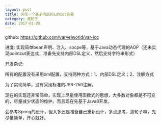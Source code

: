 ```yaml
---
layout: post
title: 实现一个基于内部DSL的Ioc容器
category: 造轮子
date: 2017-01-28
---
```


github: <https://github.com/varvelworld/var-ioc>

进度: 实现简单bean声明、注入、socpe等，基于Java动态代理的AOP（还未实现pointcut表达式，准备先支持内部DSL定义，然后支持字符串形式）

开发杂记:

所有的配置没有采用xml配置，支持两种方式：1、内部DSL定义；2、注解方式

为了实现简单，没有采用标准的JSR-250注解。

现在的实现还非常简单，实现上尽量使用函数式的思想，大多数对象都是不可变的，尽量减少状态的维护。而且现在先基于Java8开发。

会参考Spring的设计，但大多还是准备自己重新设计，多点思考，造轮子嘛，先尽量简单，开心就好。
